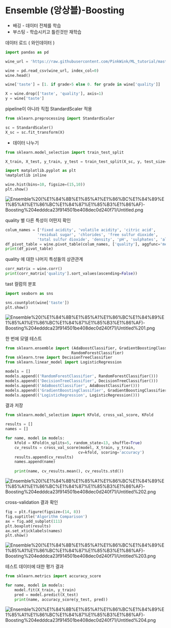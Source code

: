 # Ensemble (앙상블)-Boosting

- 배깅 - 데이터 전체를 학습
- 부스팅 - 학습시키고 틀린것만 재학습

데이터 로드 ( 와인데이터 )

```python
import pandas as pd

wine_url = 'https://raw.githubusercontent.com/PinkWink/ML_tutorial/master/dataset/wine.csv'

wine = pd.read_csv(wine_url, index_col=0)
wine.head()
```

```python
wine['taste'] = [1. if grade>5 else 0. for grade in wine['quality']]

X = wine.drop(['taste', 'quality'], axis=1)
y = wine['taste']
```

pipeline이 아니라 직접 StandardScaler 적용

```python
from sklearn.preprocessing import StandardScaler

sc = StandardScaler()
X_sc = sc.fit_transform(X)
```

- 데이터 나누기

```python
from sklearn.model_selection import train_test_split

X_train, X_test, y_train, y_test = train_test_split(X_sc, y, test_size=0.2, random_state=13)
```

```python
import matplotlib.pyplot as plt
%matplotlib inline

wine.hist(bins=10, figsize=(15,10))
plt.show()
```

![Ensemble%20(%E1%84%8B%E1%85%A1%E1%86%BC%E1%84%89%E1%85%A1%E1%86%BC%E1%84%87%E1%85%B3%E1%86%AF)-Boosting%204edddca23f914501be408dec0d240f71/Untitled.png](Ensemble%20(%E1%84%8B%E1%85%A1%E1%86%BC%E1%84%89%E1%85%A1%E1%86%BC%E1%84%87%E1%85%B3%E1%86%AF)-Boosting%204edddca23f914501be408dec0d240f71/Untitled.png)

 quality 별 다른 특성이 어떤지 확인

```python
colum_names = ['fixed acidity', 'volatile acidity', 'citric acid',
              'residual sugar', 'chlorides', 'free sulfur dioxide',
              'total sulfur dioxide', 'density', 'pH', 'sulphates', 'alcohol']
df_pivot_table = wine.pivot_table(colum_names, ['quality'], aggfunc='median')
print(df_pivot_table)
```

quality 에 대한 나머지 특성들의 상관관계

```python
corr_matrix = wine.corr()
print(corr_matrix['quality'].sort_values(ascending=False))
```

tast 컬럼의 분포

```python
import seaborn as sns

sns.countplot(wine['taste'])
plt.show()
```

![Ensemble%20(%E1%84%8B%E1%85%A1%E1%86%BC%E1%84%89%E1%85%A1%E1%86%BC%E1%84%87%E1%85%B3%E1%86%AF)-Boosting%204edddca23f914501be408dec0d240f71/Untitled%201.png](Ensemble%20(%E1%84%8B%E1%85%A1%E1%86%BC%E1%84%89%E1%85%A1%E1%86%BC%E1%84%87%E1%85%B3%E1%86%AF)-Boosting%204edddca23f914501be408dec0d240f71/Untitled%201.png)

한 번에 모델 테스트

```python
from sklearn.ensemble import (AdaBoostClassifier, GradientBoostingClassifier,
                             RandomForestClassifier)
from sklearn.tree import DecisionTreeClassifier
from sklearn.linear_model import LogisticRegression

models = []
models.append(('RandomForestClassifier', RandomForestClassifier()))
models.append(('DecisionTreeClassifier', DecisionTreeClassifier()))
models.append(('AdaBoostClassifier', AdaBoostClassifier()))
models.append(('GradientBoostingClassifier', GradientBoostingClassifier()))
models.append(('LogisticRegression', LogisticRegression()))
```

결과 저장

```python
from sklearn.model_selection import KFold, cross_val_score, KFold

results = []
names = []

for name, model in models:
    kfold = KFold(n_splits=5, random_state=13, shuffle=True)
    cv_results = cross_val_score(model, X_train, y_train,
                                cv=kfold, scoring='accuracy')
    results.append(cv_results)
    names.append(name)
    
    print(name, cv_results.mean(), cv_results.std())
```

![Ensemble%20(%E1%84%8B%E1%85%A1%E1%86%BC%E1%84%89%E1%85%A1%E1%86%BC%E1%84%87%E1%85%B3%E1%86%AF)-Boosting%204edddca23f914501be408dec0d240f71/Untitled%202.png](Ensemble%20(%E1%84%8B%E1%85%A1%E1%86%BC%E1%84%89%E1%85%A1%E1%86%BC%E1%84%87%E1%85%B3%E1%86%AF)-Boosting%204edddca23f914501be408dec0d240f71/Untitled%202.png)

cross-validation 결과 확인 

```python
fig = plt.figure(figsize=(14, 8))
fig.suptitle('Algorithm Comparison')
ax = fig.add_subplot(111)
plt.boxplot(results)
ax.set_xticklabels(names)
plt.show()
```

![Ensemble%20(%E1%84%8B%E1%85%A1%E1%86%BC%E1%84%89%E1%85%A1%E1%86%BC%E1%84%87%E1%85%B3%E1%86%AF)-Boosting%204edddca23f914501be408dec0d240f71/Untitled%203.png](Ensemble%20(%E1%84%8B%E1%85%A1%E1%86%BC%E1%84%89%E1%85%A1%E1%86%BC%E1%84%87%E1%85%B3%E1%86%AF)-Boosting%204edddca23f914501be408dec0d240f71/Untitled%203.png)

테스트 데이터에 대한 평가 결과

```python
from sklearn.metrics import accuracy_score

for name, model in models:
    model.fit(X_train, y_train)
    pred = model.predict(X_test)
    print(name, accuracy_score(y_test, pred))
```

![Ensemble%20(%E1%84%8B%E1%85%A1%E1%86%BC%E1%84%89%E1%85%A1%E1%86%BC%E1%84%87%E1%85%B3%E1%86%AF)-Boosting%204edddca23f914501be408dec0d240f71/Untitled%204.png](Ensemble%20(%E1%84%8B%E1%85%A1%E1%86%BC%E1%84%89%E1%85%A1%E1%86%BC%E1%84%87%E1%85%B3%E1%86%AF)-Boosting%204edddca23f914501be408dec0d240f71/Untitled%204.png)